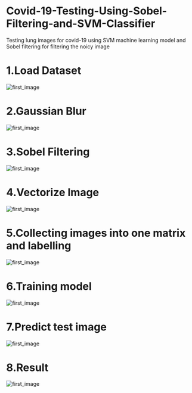 # Covid-19-Testing-Using-Sobel-Filtering-and-SVM-Classifier
Testing lung images for covid-19 using SVM machine learning model and Sobel filtering for filtering the noicy image

<h1>1.Load Dataset</h1>

![first_image](/images/presentation/1.png)
<h1>2.Gaussian Blur</h1>

![first_image](/images/presentation/3.png)
<h1>3.Sobel Filtering</h1>

![first_image](/images/presentation/5.png)
<h1>4.Vectorize Image</h1>

![first_image](/images/presentation/6.png)
<h1>5.Collecting images into one matrix and labelling</h1>

![first_image](/images/presentation/4.png)
<h1>6.Training model</h1>

![first_image](/images/presentation/2.png)
<h1>7.Predict test image</h1>

![first_image](/images/presentation/7.png)
<h1>8.Result</h1>

![first_image](/images/presentation/8.png)
